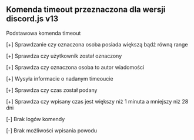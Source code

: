 ## Komenda timeout przeznaczona dla wersji discord.js v13

Podstawowa komenda timeout

[+] Sprawdzanie czy oznaczona osoba posiada większą bądź równą range

[+] Sprawdza czy użytkownik został oznaczony

[+] Sprawdza czy oznaczona osoba to autor wiadomości

[+] Wysyła informacie o nadanym timeoucie

[+] Sprawdza czy czas został podany

[+] Sprawdza czy wpisany czas jest większy niż 1 minuta a mniejszy niż 28 dni

[-] Brak logów komendy

[-] Brak możliwości wpisania powodu
